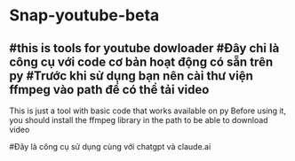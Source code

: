# Snap-youtube-beta
#this is tools for youtube dowloader
#Đây chỉ là công cụ với code cơ bản hoạt động có sẵn trên py
#Trước khi sử dụng bạn nên cài thư viện ffmpeg vào path để có thể tải video
------------------------------------------------------------------------------------------------------------------
This is just a tool with basic code that works available on py
Before using it, you should install the ffmpeg library in the path to be able to download video







#Đây là công cụ sử dụng cùng với chatgpt và claude.ai
